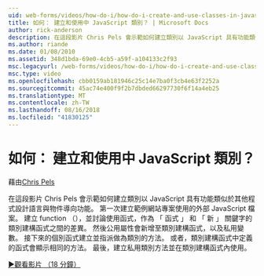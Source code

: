 ```yaml
---
uid: web-forms/videos/how-do-i/how-do-i-create-and-use-classes-in-javascript
title: 如何： 建立和使用中 JavaScript 類別？ | Microsoft Docs
author: rick-anderson
description: 在這段影片 Chris Pels 會示範如何建立類別以 JavaScript 具有功能類似於其他程式設計語言與物件導向 capabilitie...
ms.author: riande
ms.date: 01/08/2010
ms.assetid: 348d1bda-69e0-4cb5-a59f-a104133c2f93
msc.legacyurl: /web-forms/videos/how-do-i/how-do-i-create-and-use-classes-in-javascript
msc.type: video
ms.openlocfilehash: cbb0159ab181946c25c14e7ba0f3cb4e63f2252a
ms.sourcegitcommit: 45ac74e400f9f2b7dbded66297730f6f14a4eb25
ms.translationtype: MT
ms.contentlocale: zh-TW
ms.lasthandoff: 08/16/2018
ms.locfileid: "41830125"
---
```

<a name="how-do-i-create-and-use-classes-in-javascript"></a>如何： 建立和使用中 JavaScript 類別？
====================
藉由[Chris Pels](https://twitter.com/chrispels)

在這段影片 Chris Pels 會示範如何建立類別以 JavaScript 具有功能類似於其他程式設計語言與物件導向功能。 第一次建立範例網站專案使用的外部 JavaScript 檔案。 建立 function （），並討論使用函式，作為 「 函式 」 和 「 新 」 關鍵字的類別建構函式之間的差異。 然後公用屬性會新增至類別建構函式，以及私用變數。 接下來的個別函式建立並指派做為類別的方法。 或者，類別建構函式中定義的函式會顯示相同的方法。 最後，建立私用類別方法並在類別建構函式內使用。

[&#9654;觀看影片 （18 分鐘）](https://channel9.msdn.com/Blogs/ASP-NET-Site-Videos/how-do-i-create-and-use-classes-in-javascript)
